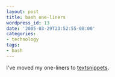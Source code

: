 ```yaml
---
layout: post
title: bash one-liners
wordpress_id: 13
date: '2005-03-29T23:52:55-08:00'
categories:
- technology
tags:
- bash
---
```

I've moved my one-liners to [textsnippets](http://textsnippets.com/user/will).
